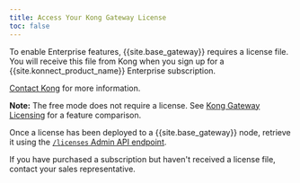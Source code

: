 ```yaml
---
title: Access Your Kong Gateway License
toc: false
---
```


To enable Enterprise features, {{site.base_gateway}} requires a license file.
You will receive this file from Kong when you sign up for a
{{site.konnect_product_name}} Enterprise subscription.

[Contact Kong](https://konghq.com/get-started) for more information.

<div class="alert alert-ee blue">
<b>Note:</b> The free mode does not require a license. See
<a href="/enterprise/{{page.kong_version}}/deployment/licensing">Kong Gateway Licensing</a>
for a feature comparison.
</div>

Once a license has been deployed to a {{site.base_gateway}} node, retrieve it
using the [`/licenses` Admin API endpoint](/enterprise/{{page.kong_version}}/admin-api/licenses/examples/).

If you have purchased a subscription but haven't received a license file,
contact your sales representative.
